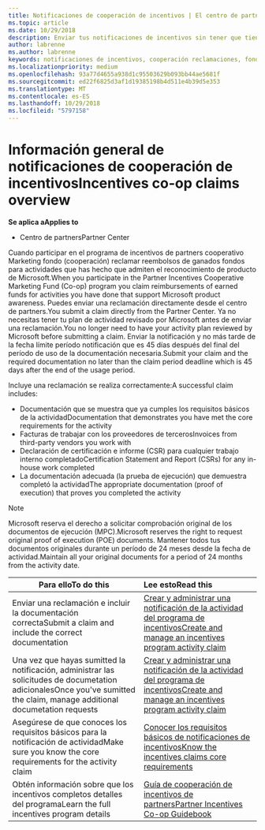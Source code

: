 ```yaml
---
title: Notificaciones de cooperación de incentivos | El centro de partners
ms.topic: article
ms.date: 10/29/2018
description: Enviar tus notificaciones de incentivos sin tener que tiene tu actividad plan revisado en primer lugar.
author: labrenne
ms.author: labrenne
keywords: notificaciones de incentivos, cooperación reclamaciones, fondos de cooperación
ms.localizationpriority: medium
ms.openlocfilehash: 93a77d4655a938d1c95503629b093bb44ae5681f
ms.sourcegitcommit: ed22f6825d3af1d19385198b4d511e4b39d5e353
ms.translationtype: MT
ms.contentlocale: es-ES
ms.lasthandoff: 10/29/2018
ms.locfileid: "5797158"
---
```

# <a name="incentives-co-op-claims-overview"></a><span data-ttu-id="0a4ef-104">Información general de notificaciones de cooperación de incentivos</span><span class="sxs-lookup"><span data-stu-id="0a4ef-104">Incentives co-op claims overview</span></span>

**<span data-ttu-id="0a4ef-105">Se aplica a</span><span class="sxs-lookup"><span data-stu-id="0a4ef-105">Applies to</span></span>**

- <span data-ttu-id="0a4ef-106">Centro de partners</span><span class="sxs-lookup"><span data-stu-id="0a4ef-106">Partner Center</span></span>

<span data-ttu-id="0a4ef-107">Cuando participar en el programa de incentivos de partners cooperativo Marketing fondo (cooperación) reclamar reembolsos de ganados fondos para actividades que has hecho que admiten el reconocimiento de producto de Microsoft.</span><span class="sxs-lookup"><span data-stu-id="0a4ef-107">When you participate in the  Partner Incentives Cooperative Marketing Fund (Co-op) program you claim reimbursements of earned funds for activities you have done that support Microsoft product awareness.</span></span> <span data-ttu-id="0a4ef-108">Puedes enviar una reclamación directamente desde el centro de partners.</span><span class="sxs-lookup"><span data-stu-id="0a4ef-108">You submit a claim directly from the Partner Center.</span></span> <span data-ttu-id="0a4ef-109">Ya no necesitas tener tu plan de actividad revisado por Microsoft antes de enviar una reclamación.</span><span class="sxs-lookup"><span data-stu-id="0a4ef-109">You no longer need to have your activity plan reviewed by Microsoft before submitting a claim.</span></span> <span data-ttu-id="0a4ef-110">Enviar la notificación y no más tarde de la fecha límite período notificación que es 45 días después del final del período de uso de la documentación necesaria.</span><span class="sxs-lookup"><span data-stu-id="0a4ef-110">Submit your claim and the required documentation no later than the claim period deadline which is 45 days after the end of the usage period.</span></span> 

<span data-ttu-id="0a4ef-111">Incluye una reclamación se realiza correctamente:</span><span class="sxs-lookup"><span data-stu-id="0a4ef-111">A successful claim includes:</span></span>

- <span data-ttu-id="0a4ef-112">Documentación que se muestra que ya cumples los requisitos básicos de la actividad</span><span class="sxs-lookup"><span data-stu-id="0a4ef-112">Documentation that demonstrates you have met the core requirements for the activity</span></span>
- <span data-ttu-id="0a4ef-113">Facturas de trabajar con los proveedores de terceros</span><span class="sxs-lookup"><span data-stu-id="0a4ef-113">Invoices from third-party vendors you work with</span></span>
- <span data-ttu-id="0a4ef-114">Declaración de certificación e informe (CSR) para cualquier trabajo interno completado</span><span class="sxs-lookup"><span data-stu-id="0a4ef-114">Certification Statement and Report (CSRs) for any in-house work completed</span></span>
- <span data-ttu-id="0a4ef-115">La documentación adecuada (la prueba de ejecución) que demuestra completó la actividad</span><span class="sxs-lookup"><span data-stu-id="0a4ef-115">The appropriate documentation (proof of execution) that proves you completed the activity</span></span> 

>[!NOTE]
><span data-ttu-id="0a4ef-116">Microsoft reserva el derecho a solicitar comprobación original de los documentos de ejecución (MPC).</span><span class="sxs-lookup"><span data-stu-id="0a4ef-116">Microsoft reserves the right to request original proof of execution (POE) documents.</span></span> <span data-ttu-id="0a4ef-117">Mantener todos tus documentos originales durante un período de 24 meses desde la fecha de actividad.</span><span class="sxs-lookup"><span data-stu-id="0a4ef-117">Maintain all your original documents for a period of 24 months from the activity date.</span></span> 

|**<span data-ttu-id="0a4ef-118">Para ello</span><span class="sxs-lookup"><span data-stu-id="0a4ef-118">To do this</span></span>**   |**<span data-ttu-id="0a4ef-119">Lee esto</span><span class="sxs-lookup"><span data-stu-id="0a4ef-119">Read this</span></span>**   |
|-----------------|:--------------------------------------|
|<span data-ttu-id="0a4ef-120">Enviar una reclamación e incluir la documentación correcta</span><span class="sxs-lookup"><span data-stu-id="0a4ef-120">Submit a claim and include the correct documentation</span></span>|[<span data-ttu-id="0a4ef-121">Crear y administrar una notificación de la actividad del programa de incentivos</span><span class="sxs-lookup"><span data-stu-id="0a4ef-121">Create and manage an incentives program activity claim</span></span>](create-incentives-claims.md)|
|<span data-ttu-id="0a4ef-122">Una vez que hayas sumitted la notificación, administrar las solicitudes de documetation adicionales</span><span class="sxs-lookup"><span data-stu-id="0a4ef-122">Once you've sumitted the claim, manage additional documetation requests</span></span>|[<span data-ttu-id="0a4ef-123">Crear y administrar una notificación de la actividad del programa de incentivos</span><span class="sxs-lookup"><span data-stu-id="0a4ef-123">Create and manage an incentives program activity claim</span></span>](create-incentives-claims.md)  |
|<span data-ttu-id="0a4ef-124">Asegúrese de que conoces los requisitos básicos para la notificación de actividad</span><span class="sxs-lookup"><span data-stu-id="0a4ef-124">Make sure you know the core requirements for the activity claim</span></span>|[<span data-ttu-id="0a4ef-125">Conocer los requisitos básicos de notificaciones de incentivos</span><span class="sxs-lookup"><span data-stu-id="0a4ef-125">Know the incentives claims core requirements</span></span>](core-requirements.md)   |
|<span data-ttu-id="0a4ef-126">Obtén información sobre que los incentivos completos detalles del programa</span><span class="sxs-lookup"><span data-stu-id="0a4ef-126">Learn the full incentives program details</span></span>|[<span data-ttu-id="0a4ef-127">Guía de cooperación de incentivos de partners</span><span class="sxs-lookup"><span data-stu-id="0a4ef-127">Partner Incentives Co-op Guidebook</span></span>](https://assets.microsoft.com/coop-guidebook.pdf)
                                                                                 
                                   